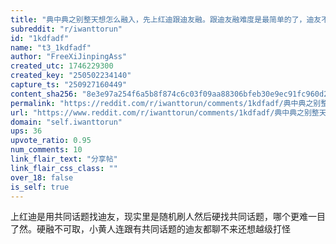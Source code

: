 ```yaml
---
title: "典中典之别整天想怎么融入，先上红迪跟迪友融。跟迪友融难度是最简单的了，迪友不会看你英语不好就鄙视你，只要你有趣有共同话题就有机会接触志趣相投的迪友，大多数人应该想办法融入迪友再想着融三次元的，而且先融迪友也是因为小黄人口语不好直接说话容易半天憋不出个屁，懂得都懂"
subreddit: "r/iwanttorun"
id: "1kdfadf"
name: "t3_1kdfadf"
author: "FreeXiJinpingAss"
created_utc: 1746229300
created_key: "250502234140"
capture_ts: "250927160449"
content_sha256: "8e3e97a254f6a5b8f874c6c03f09aa88306bfeb30e9ec91fc960d2ecdbb3d06c"
permalink: "https://reddit.com/r/iwanttorun/comments/1kdfadf/典中典之别整天想怎么融入先上红迪跟迪友融跟迪友融难度是最简单的了迪友不会看你英语不好就鄙视你只要你有/"
url: "https://www.reddit.com/r/iwanttorun/comments/1kdfadf/典中典之别整天想怎么融入先上红迪跟迪友融跟迪友融难度是最简单的了迪友不会看你英语不好就鄙视你只要你有/"
domain: "self.iwanttorun"
ups: 36
upvote_ratio: 0.95
num_comments: 10
link_flair_text: "分享帖"
link_flair_css_class: ""
over_18: false
is_self: true
---
```


上红迪是用共同话题找迪友，现实里是随机刷人然后硬找共同话题，哪个更难一目了然。硬融不可取，小黄人连跟有共同话题的迪友都聊不来还想越级打怪

